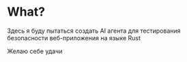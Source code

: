 # What?

Здесь я буду пытаться создать AI агента для тестирования безопасности веб-приложения на языке Rust

Желаю себе удачи
